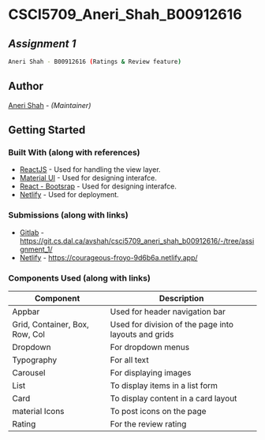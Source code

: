 # CSCI5709_Aneri_Shah_B00912616
## _Assignment 1_

```sh
Aneri Shah - B00912616 (Ratings & Review feature)
```

## Author
[Aneri Shah](an235252@dal.ca) - *(Maintainer)*

## Getting Started

### Built With (along with references)

* [ReactJS](https://reactjs.org/) - Used for handling the view layer.
* [Material UI](https://mui.com/) - Used for designing interafce.
* [React - Bootsrap](https://react-bootstrap.netlify.app/) - Used for designing interafce.
* [Netlify](https://www.netlify.com/) - Used for deployment.

### Submissions (along with links)
* [Gitlab](https://reactjs.org/) - https://git.cs.dal.ca/avshah/csci5709_aneri_shah_b00912616/-/tree/assignment_1/ 
* [Netlify](https://mui.com/) - https://courageous-froyo-9d6b6a.netlify.app/ 

### Components Used (along with links)
| Component | Description |
| ------ | ------ |
| Appbar | Used for header navigation bar |
| Grid, Container, Box, Row, Col | Used for division of the page into layouts and grids |
| Dropdown | For dropdown menus |
| Typography | For all text |
| Carousel | For displaying images |
| List | To display items in a list form |
| Card | To display content in a card layout |
| material Icons | To post icons on the page |
| Rating | For the review rating  |
